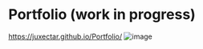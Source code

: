 # Portfolio (work in progress)
https://juxectar.github.io/Portfolio/
![image](https://user-images.githubusercontent.com/52943108/64452721-32370480-d0e7-11e9-9d87-d377d11c05b3.png)
